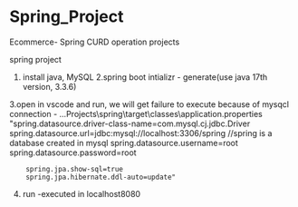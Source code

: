 # Spring_Project
Ecommerce- Spring CURD operation projects

spring project
1. install java, MySQL
2.spring boot intializr - generate(use java 17th version, 3.3.6)

3.open in vscode and run, we will get failure to execute
	because of mysqcl connection - ...Projects\spring\target\classes\application.properties
		"spring.datasource.driver-class-name=com.mysql.cj.jdbc.Driver
		spring.datasource.url=jdbc:mysql://localhost:3306/spring //spring is a database created in mysql
		spring.datasource.username=root
		spring.datasource.password=root

		spring.jpa.show-sql=true
		spring.jpa.hibernate.ddl-auto=update"

4. run -executed in localhost8080
